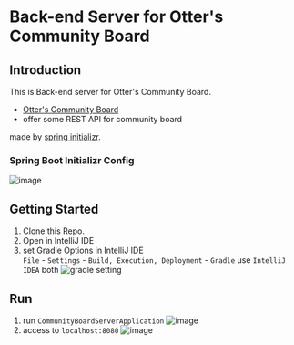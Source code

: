 # Back-end Server for Otter's Community Board

## Introduction

This is Back-end server for Otter's Community Board.
- [Otter's Community Board](https://github.com/otterbits/vue-community-board)
- offer some REST API for community board
  
made by [spring initializr](https://start.spring.io/).  

### Spring Boot Initializr Config

![image](https://github.com/SanGyuk-Raccoon/community-board-server/assets/56672129/814d9717-ab4d-497d-937b-17bebb7822be)



## Getting Started

1. Clone this Repo.
2. Open in IntelliJ IDE
3. set Gradle Options in IntelliJ IDE  
`File` - `Settings` - `Build, Execution, Deployment` - `Gradle`
use `IntelliJ IDEA` both
![gradle setting](https://github.com/SanGyuk-Raccoon/community-board-server/assets/56672129/34f11965-b5bb-4232-9762-af79aeb64e4a)

## Run

1. run `CommunityBoardServerApplication`
   ![image](https://github.com/SanGyuk-Raccoon/community-board-server/assets/56672129/b4954561-cd48-40c3-8614-b60c2f800cbb)
2. access to `localhost:8080`
![image](https://github.com/SanGyuk-Raccoon/community-board-server/assets/56672129/99ef940d-419c-4ac4-a44b-abb67d05234f)

   
